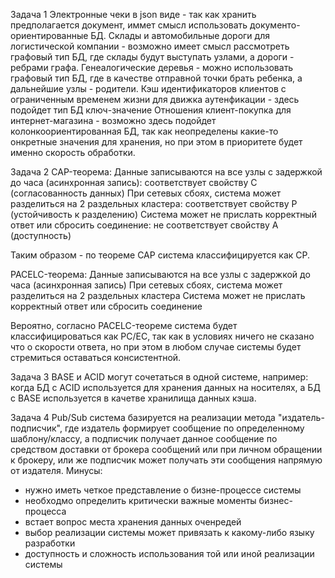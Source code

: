 Задача 1
Электронные чеки в json виде - так как хранить предполагается документ, иммет смысл использовать документо-ориентированные БД.
Склады и автомобильные дороги для логистической компании - возможно имеет смысл рассмотреть графовый тип БД, где склады будут выступать узлами, а дороги - ребрами графа.
Генеалогические деревья - можно использовать графовый тип БД, где в качестве отправной точки брать ребенка, а дальнейшие узлы - родители.
Кэш идентификаторов клиентов с ограниченным временем жизни для движка аутенфикации - здесь подойдет тип БД ключ-значение
Отношения клиент-покупка для интернет-магазина - возможно здесь подойдет колонкоориентированная БД, так как неопределены какие-то онкретные значения для хранения, но при этом в приоритете будет именно скорость обработки.

Задача 2
CAP-теорема:
Данные записываются на все узлы с задержкой до часа (асинхронная запись): соответствует свойству C (согласованность данных)
При сетевых сбоях, система может разделиться на 2 раздельных кластера: соответствует свойству P (устойчивость к разделению)
Система может не прислать корректный ответ или сбросить соединение: не соответствует свойству A (доступность)

Таким образом - по теореме CAP система классифицируется как CP.


PACELC-теорема:
Данные записываются на все узлы с задержкой до часа (асинхронная запись)
При сетевых сбоях, система может разделиться на 2 раздельных кластера
Система может не прислать корректный ответ или сбросить соединение

Вероятно, согласно PACELC-теореме система будет классифицироваться как PC/EC, так как в условиях ничего не сказано что о скорости ответа, но при этом в любом случае системы будет стремиться оставаться консистентной.

Задача 3
BASE и ACID могут сочетаться в одной системе, например: когда БД с ACID используется для хранения данных на носителях, а БД с BASE используется в качетве хранилища данных кэша.

Задача 4
Pub/Sub система базируется на реализации метода "издатель-подписчик", где издатель формирует сообщение по определенному шаблону/классу, а подписчик получает данное сообщение по средством доставки от брокера сообщений или при личном обращении к брокеру, или же подписчик может получать эти сообщения напрямую от издателя.
Минусы:
- нужно иметь четкое представление о бизне-процессе системы
- необходмо определить критически важные моменты бизнес-процесса
- встает вопрос места хранения данных оченредей
- выбор реализации системы может привязать к какому-либо языку разработки
- доступность и сложность использования той или иной реализации системы
